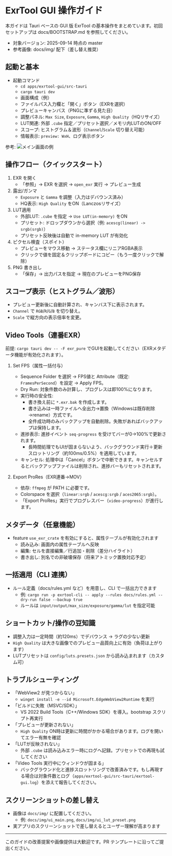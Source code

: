 # ExrTool GUI 操作ガイド

本ガイドは Tauri ベースの GUI 版 ExrTool の基本操作をまとめています。初回セットアップは docs/BOOTSTRAP.md を参照してください。

- 対象バージョン: 2025-09-14 時点の master
- 参考画像: docs/img/ 配下（差し替え推奨）

## 起動と基本
- 起動コマンド
  - `cd apps/exrtool-gui/src-tauri`
  - `cargo tauri dev`
  - 画面構成（例）
  - ファイルパス入力欄と「開く」ボタン（EXRを選択）
  - プレビューキャンバス（PNGに準ずる見た目）
  - 調整パネル: `Max Size`, `Exposure`, `Gamma`, `High Quality`（HQリサイズ）
  - LUT関連: 外部 `.cube` 指定／プリセット選択／メモリ内LUTのON/OFF
  - スコープ: ヒストグラム＆波形（`Channel`/`Scale` 切り替え可能）
  - 情報表示: `preview: WxH`、ログ表示ボタン

参考: ![メイン画面の例](img/ui_main.png)

## 操作フロー（クイックスタート）
1) EXR を開く
   - 「参照」→ EXR を選択 → `open_exr` 実行 → プレビュー生成
2) 露出/ガンマ
   - `Exposure` と `Gamma` を調整（入力はデバウンス済み）
   - HQ表示: `High Quality` をON（Lanczosリサイズ）
3) LUT適用
   - 外部LUT: `.cube` を指定 → `Use LUT(in-memory)` をON
   - プリセット: ドロップダウンから選択（例: `acescg(linear) -> srgb(srgb)`）
   - プリセット反映後は自動で in-memory LUT が有効化
4) ピクセル検査（スポイト）
   - プレビューをマウス移動 → ステータス欄にリニアRGBA表示
   - クリックで値を固定＆クリップボードにコピー（もう一度クリックで解除）
5) PNG 書き出し
   - 「保存」→ 出力パスを指定 → 現在のプレビューをPNG保存

## スコープ表示（ヒストグラム／波形）
- プレビュー更新後に自動計算され、キャンバス下に表示されます。
- `Channel` で `RGB`/`R`/`G`/`B` を切り替え。
- `Scale` で縦方向の表示倍率を変更。

## Video Tools（連番EXR）

前提: `cargo tauri dev -- -F exr_pure` でGUIを起動してください（EXRメタデータ機能が有効化されます）。

1) Set FPS（属性一括付与）
   - Sequence Folder を選択 → FPS値と Attribute（既定: `FramesPerSecond`）を設定 → Apply FPS。
   - Dry Run: 対象件数のみ計算し、プログレスは即100%になります。
   - 実行時の安全性:
     - 書き換え前に `*.exr.bak` を作成します。
     - 書き込みは一時ファイルへ全出力→置換（Windowsは既存削除→rename）方式です。
     - 全件成功時のみバックアップを自動削除。失敗があればバックアップは保持します。
   - 進捗表示: 進捗イベント `seq-progress` を受けてバーが0→100%で更新されます。
     - 長時間処理でもUIが固まらないよう、バックグラウンド実行＋更新スロットリング（約100ms/0.5%）を適用しています。
    - キャンセル: 処理中は「Cancel」ボタンで中断できます。キャンセルするとバックアップファイルは削除され、進捗バーもリセットされます。

2) Export ProRes（EXR連番→MOV）
   - 依存: `ffmpeg` が PATH に必要です。
   - Colorspace を選択（`linear:srgb` / `acescg:srgb` / `aces2065:srgb`）。
   - 「Export ProRes」実行でプログレスバー（`video-progress`）が進行します。

## メタデータ（任意機能）
- feature `use_exr_crate` を有効にすると、属性テーブルが有効化されます
  - 読み込み: 画面内の属性テーブルへ反映
  - 編集: セルを直接編集／行追加・削除（差分ハイライト）
  - 書き出し: 別名での非破壊保存（将来アトミック置換対応予定）

## 一括適用（CLI 連携）
- ルール定義（docs/rules.yml など）を用意し、CLI で一括出力できます
  - 例: `cargo run -p exrtool-cli -- apply --rules docs/rules.yml --dry-run false --backup true`
  - ルールは `input/output/max_size/exposure/gamma/lut` を指定可能

## ショートカット/操作の豆知識
- 調整入力は一定時間（約120ms）でデバウンス → ラグの少ない更新
- `High Quality` は大きな画像でのプレビュー品質向上に有効（負荷は上がります）
- LUTプリセットは `config/luts.presets.json` から読み込まれます（カスタム可）

## トラブルシューティング
- 「WebView2 が見つからない」
  - `winget install -e --id Microsoft.EdgeWebView2Runtime` を実行
- 「ビルドに失敗（MSVC/SDK）」
  - VS 2022 Build Tools（C++/Windows SDK）を導入。bootstrap スクリプト再実行
- 「プレビューが更新されない」
  - `High Quality` ON時は更新に時間がかかる場合があります。ログを開いてエラー有無を確認
- 「LUTが反映されない」
  - 外部 `.cube` は読み込みエラー時にログへ記録。プリセットでの再現も試してください
- 「Video Tools 実行中にウィンドウが固まる」
  - バックグラウンド化と進捗スロットリングで改善済みです。もし再現する場合は対象件数とログ（`apps/exrtool-gui/src-tauri/exrtool-gui.log`）を添えて報告してください。

## スクリーンショットの差し替え
- 画像は `docs/img/` に配置してください。
  - 例: `docs/img/ui_main.png`, `docs/img/ui_lut_preset.png`
- 実アプリのスクリーンショットで差し替えるとユーザー理解が高まります

---
このガイドの改善提案や画像提供は大歓迎です。PR テンプレートに沿ってご提出ください。
